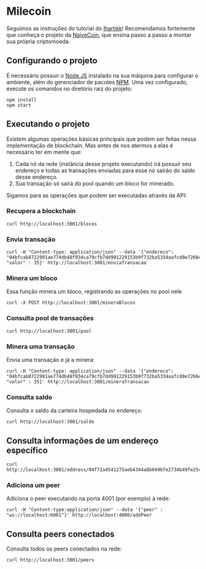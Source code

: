 # Milecoin

Seguimos as instruções do tutorial do [lhartikk](https://lhartikk.github.io/)! Recomendamos fortemente que conheça o projeto da [NaiveCoin](https://github.com/lhartikk/naivecoin), que ensina passo a passo a montar sua própria criptomoeda.


## Configurando o projeto

É necessário possuir o [Node.JS](https://nodejs.org/en/download/) instalado na sua máquina para configurar o ambiente, além do gerenciador de pacotes [NPM](https://www.npmjs.com/). 
Uma vez configurado, execute os comandos no diretório raiz do projeto:
```
npm install
npm start
```

## Executando o projeto

Existem algumas operações básicas principais que podem ser feitas nessa implementação de blockchain. Mas antes de nos atermos a elas é necessário ter em mente que:

1. Cada nó da rede (instância desse projeto executando) irá possuir seu endereço e todas as transações enviadas para esse nó sairão do saldo desse endereço.
2. Sua transação só sairá do pool quando um bloco for minerado.

Sigamos para as operações que podem ser executadas através da API:

### Recupera a blockchain
```
curl http://localhost:3001/blocos
```

### Envia transação
```
curl -H "Content-type: application/json" --data '{"endereco": "04bfcab8722991ae774db48f934ca79cfb7dd991229153b9f732ba5334aafcd8e7266e47076996b55a14bf9913ee3145ce0cfc1372ada8ada74bd287450313534b", "valor" : 35}' http://localhost:3001/enviaTransacao
```

### Minera um bloco
Essa função minera um bloco, registrando as operações no pool nele
```
curl -X POST http://localhost:3001/mineraBlocos
```

### Consulta pool de transações
```
curl http://localhost:3001/pool
```

### Minera uma transação
Envia uma transação e já a minera:
```
curl -H "Content-type: application/json" --data '{"endereco": "04bfcab8722991ae774db48f934ca79cfb7dd991229153b9f732ba5334aafcd8e7266e47076996b55a14bf9913ee3145ce0cfc1372ada8ada74bd287450313534b", "valor" : 35}' http://localhost:3001/mineraTransacao
```

### Consulta saldo
Consulta o saldo da carteira hospedada no endereço:
```
curl http://localhost:3001/saldo
```

## Consulta informações de um endereço específico
```
curl http://localhost:3001/address/04f72a4541275aeb4344a8b049bfe2734b49fe25c08d56918f033507b96a61f9e3c330c4fcd46d0854a712dc878b9c280abe90c788c47497e06df78b25bf60ae64
```

### Adiciona um peer
Adiciona o peer executando na porta 4001 (por exemplo) à rede:
```
curl -H "Content-type:application/json" --data '{"peer" : "ws://localhost:6001"}' http://localhost:4000/addPeer
```

## Consulta peers conectados
Consulta todos os peers conectados na rede:
```
curl http://localhost:3001/peers
```
